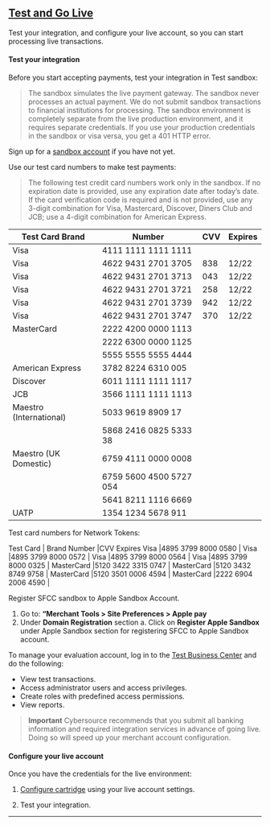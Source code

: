 ## <ins>Test and Go Live

Test your integration, and configure your live account, so you can start processing live transactions.

#### Test your integration

Before you start accepting payments, test your integration in Test sandbox: 

   > The sandbox simulates the live payment gateway. The sandbox never processes an actual   payment. We do not submit sandbox transactions to financial institutions for processing.
   The sandbox environment is completely separate from the live production environment, and it requires separate credentials.  If you use your production credentials in the sandbox or visa versa, you get a 401 HTTP error.  

Sign up for a [sandbox account](https://developer.cybersource.com/hello-world/sandbox.html) if you have not yet.

Use our test card numbers to make test payments:
  > The following test credit card numbers work only in the sandbox. If no expiration date is provided, use any expiration date after today’s date. If the card verification code is required and is not provided, use any 3-digit combination for Visa, Mastercard, Discover, Diners Club and JCB; use a 4-digit combination for American Express.

  Test Card Brand | Number | CVV | Expires
------------ | ------------- | ------------- | -------------
Visa | 4111 1111 1111 1111 |  | 	 	 
Visa | 4622 9431 2701 3705 | 838 | 12/22
Visa | 4622 9431 2701 3713 | 043 | 12/22
Visa | 4622 9431 2701 3721 | 258 | 12/22
Visa | 4622 9431 2701 3739 | 942 | 12/22
Visa | 4622 9431 2701 3747 | 370 | 12/22
MasterCard | 2222 4200 0000 1113 |  |  	 
| |2222 6300 0000 1125|  |   	 	 
| |5555 5555 5555 4444|  |   	 
American Express | 3782 8224 6310 005 |  | 	 	 
Discover | 6011 1111 1111 1117 |  | 	 	 
JCB | 3566 1111 1111 1113 |  | 	 	 
Maestro (International) | 5033 9619 8909 17 |  | 	 	 
| |5868 2416 0825 5333 38 |  | 	 	 
Maestro (UK Domestic) | 6759 4111 0000 0008 |  | 	 	 
| |6759 5600 4500 5727 054 |  | 
| |5641 8211 1116 6669|  | 	 	 
UATP |1354 1234 5678 911|  | 

Test card numbers for Network Tokens:

Test Card | Brand Number |CVV Expires
Visa      |4895 3799 8000 0580 |
Visa      |4895 3799 8000 0572 |
Visa      |4895 3799 8000 0564 |
Visa      |4895 3799 8000 0325 |
MasterCard  |5120 3422 3315 0747 |
MasterCard  |5120 3432 8749 9758 |
MasterCard  |5120 3501 0006 4594 |
MasterCard  |2222 6904 2006 4590 |


Register SFCC sandbox to Apple Sandbox Account.
 
   1. Go to: **“Merchant Tools > Site Preferences > Apple pay**
   2. Under **Domain Registration** section 
      a. Click on **Register Apple Sandbox** under Apple Sandbox section for registering SFCC to Apple Sandbox account.

To manage your evaluation account, log in to the [Test Business Center](https://ebctest.cybersource.com/) and do the following:
- View test transactions.
- Access administrator users and access privileges.
- Create roles with predefined access permissions.
- View reports.

> **Important**
 Cybersource recommends that you submit all banking information and required integration services in advance of going live. Doing so will speed up your merchant account configuration.

#### Configure your live account

Once you have the credentials for the live environment:

1. <a href="Configure-cartridge.md">Configure cartridge</a> using your live account settings.
 
2. Test your integration.



---





